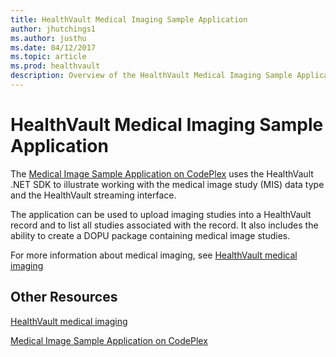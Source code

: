 ```yaml
---
title: HealthVault Medical Imaging Sample Application
author: jhutchings1
ms.author: justhu
ms.date: 04/12/2017
ms.topic: article
ms.prod: healthvault
description: Overview of the HealthVault Medical Imaging Sample Application
---
```



# HealthVault Medical Imaging Sample Application

The [Medical Image Sample Application on CodePlex](http://healthvaultimaging.codeplex.com/) uses the HealthVault .NET SDK to illustrate working with the medical image study (MIS) data type and the HealthVault streaming interface.

The application can be used to upload imaging studies into a HealthVault record and to list all studies associated with the record. It also includes the ability to create a DOPU package containing medical image studies.

For more information about medical imaging, see [HealthVault medical imaging](medical-imaging)

## Other Resources

[HealthVault medical imaging](medical-imaging)

[Medical Image Sample Application on CodePlex](http://healthvaultimaging.codeplex.com/)
